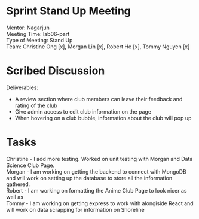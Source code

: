# Sprint Stand Up Meeting
Mentor: Nagarjun <br />
Meeting Time: lab06-part  <br />
Type of Meeting: Stand Up  <br />
Team: Christine Ong [x], Morgan Lin [x], Robert He [x], Tommy Nguyen [x] <br />

# Scribed Discussion
Deliverables: <br />
- A review section where club members can leave their feedback and rating of the club <br />
- Give admin access to edit club information on the page <br />
- When hovering on a club bubble, information about the club will pop up <br />

# Tasks
Christine - I add more testing. Worked on unit testing with Morgan and Data Science Club Page. <br />
Morgan - I am working on getting the backend to connect with MongoDB and will work on setting up the database to store all the information gathered. <br />
Robert - I am working on formatting the Anime Club Page to look nicer as well as  <br />
Tommy - I am working on getting express to work with alongiside React and will work on data scrapping for information on Shoreline <br />
